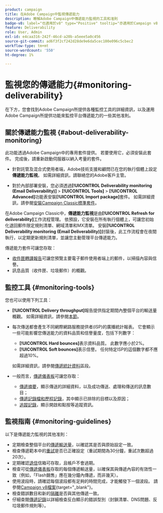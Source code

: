```yaml
---
product: campaign
title: 在Adobe Campaign中監視傳遞能力
description: 瞭解Adobe Campaign中傳遞能力監視的工具和准則
badge-v8: label="也適用於v8" type="Positive" tooltip="亦適用於Campaign v8"
feature: Deliverability
role: User, Admin
exl-id: e4caa316-242f-46cd-a20b-a5eee5a0c456
source-git-commit: ad6f3f2cf242d28de9e6da5cec100e096c5cbec2
workflow-type: tm+mt
source-wordcount: '550'
ht-degree: 1%

---
```


# 監視您的傳遞能力{#monitoring-deliverability}

在下方，您會找到Adobe Campaign所提供各種監控工具的詳細資訊，以及運用Adobe Campaign所提供功能來監控平台傳遞能力的一些其他准則。

## 關於傳遞能力監視 {#about-deliverability-monitoring}

此功能透過Adobe Campaign中的專用套件提供。 若要使用它，必須安裝此套件。 完成後，請重新啟動伺服器以納入考量的套件。
* 針對託管及混合式使用者端，Adobe技術支援和顧問已在您的執行個體上設定&#x200B;**傳遞能力監視**。 如需詳細資訊，請聯絡您的Adobe客戶主管。

* 對於內部部署安裝，您必須透過&#x200B;**[!UICONTROL Deliverability monitoring (Email Deliverability)]** > **[!UICONTROL Tools]** > **[!UICONTROL Advanced]**&#x200B;功能表安裝&#x200B;**[!UICONTROL Import package]**&#x200B;套件。 如需詳細資訊，請參閱[安裝Campaign Classic標準套件](../../installation/using/installing-campaign-standard-packages.md)。

在Adobe Campaign Classic中，**傳遞能力監視**&#x200B;是由&#x200B;**[!UICONTROL Refresh for deliverability]**&#x200B;工作流程管理。 依預設，它安裝在所有執行個體上，可讓您初始化退回郵件限定規則清單、網域清單和MX清單。 安裝&#x200B;**[!UICONTROL Deliverability monitoring (Email Deliverability)]**&#x200B;封裝後，此工作流程會在夜間執行，以定期更新規則清單，並讓您主動管理平台傳遞能力。

傳遞能力套件可讓您存取：

* [收件匣轉譯報告](inbox-rendering.md)可讓您預覽主要電子郵件使用者端上的郵件，以掃描內容與信譽。
* 訊息品質（收件匣、垃圾郵件）的概觀。

## 監控工具 {#monitoring-tools}

您也可以使用下列工具：

* **[!UICONTROL Delivery throughput]**&#x200B;報告提供指定期間內整個平台的輸送量概觀。 如需詳細資訊，請參閱[本節](../../reporting/using/global-reports.md#delivery-throughput)。
* 每次傳送都會產生不同網際網路服務提供者(ISP)的廣播統計報表。 它會顯示一些可能影響您傳送能力的資料品質和信譽量度，包括下列數字：
   * **[!UICONTROL Hard bounces]**&#x200B;表示資料品質。 此數字應小於2%。
   * **[!UICONTROL Soft bounces]**&#x200B;表示信譽。 任何特定ISP的這個數字都不應超過10%。

  如需詳細資訊，請參閱[傳遞統計資料](../../reporting/using/global-reports.md#delivery-statistics)區段。
* 一般而言，[傳遞儀表板](about-delivery-monitoring.md)可讓您存取：
   * [傳遞摘要](delivery-dashboard.md#delivery-summary)，顯示傳送的詳細資料，以及成功傳送、處理和傳送的訊息數目；
   * [傳遞記錄檔和歷程記錄](delivery-dashboard.md#delivery-logs-and-history)，其中顯示已排除的目標以及原因；
   * [追蹤記錄](delivery-dashboard.md#tracking-logs)，顯示開啟和點按等追蹤資訊。

## 監視指南 {#monitoring-guidelines}

以下是傳遞能力監視的其他准則：

* 定期檢查整個平台的[傳遞輸送量](../../reporting/using/global-reports.md#delivery-throughput)，以確認其是否與原始設定一致。
* 檢查傳遞範本中的[重試](understanding-delivery-failures.md#retries-after-a-delivery-temporary-failure)是否已正確設定（重試期間為30分鐘，重試次數超過20次）。
* 定期確認[退信](understanding-delivery-failures.md#bounce-mail-management)信箱可存取，且帳戶不會過期。
* 檢查可從[傳遞儀表板](delivery-dashboard.md)存取的每個傳遞輸送量，以確保其與傳遞內容的有效性一致（例如，「Flash銷售」應在幾分鐘內傳遞，而非幾天）。
* 使用波段時，請確認每個波段都有足夠的時間完成，才能觸發下一個波段。 請參閱[Campaign v8檔案](https://experienceleague.adobe.com/docs/campaign/campaign-v8/send/validate/configure-and-send.html#sending-using-multiple-waves){target="_blank"}。
* 檢查錯誤數目和新的[隔離](understanding-quarantine-management.md)是否與其他傳遞一致。
* 仔細查閱[傳遞記錄](delivery-dashboard.md#delivery-logs-and-history)以詳細檢查反白顯示的錯誤型別（封鎖清單、DNS問題、反垃圾郵件規則等）。
